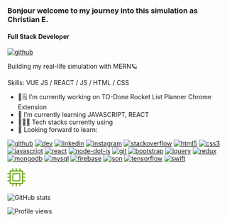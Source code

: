 ### Bonjour welcome to my journey into this simulation as  Christian E. 

#### Full Stack Developer
 
[<img src='https://apod.nasa.gov/apod/image/2110/Helix_Oxygen_crop2.jpg' alt='github' height='40'>](https://github.com/ChanqoDev)  

Building my real-life simulation with MERN🪐

Skills: VUE JS / REACT / JS / HTML / CSS

- 🚀🗒  I’m currently working on TO-Done Rocket List Planner Chrome Extension 
- 🌱 I’m currently learning JAVASCRIPT, REACT 
-  👨🏻‍💻 Tech stacks currently using 
- 🌱 Looking forward to learn: 


[<img src='https://cdn.jsdelivr.net/npm/simple-icons@3.0.1/icons/github.svg' alt='github' height='40'>](https://github.com/ChanqoDev) 
[<img src='https://cdn.jsdelivr.net/npm/simple-icons@3.0.1/icons/dev-dot-to.svg' alt='dev' height='40'>](https://dev.to/Changodev)  [<img src='https://cdn.jsdelivr.net/npm/simple-icons@3.0.1/icons/linkedin.svg' alt='linkedin' height='40'>](https://www.linkedin.com/in/garba/)  [<img src='https://cdn.jsdelivr.net/npm/simple-icons@3.0.1/icons/instagram.svg' alt='instagram' height='40'>](https://www.instagram.com/d/)  [<img src='https://cdn.jsdelivr.net/npm/simple-icons@3.0.1/icons/stackoverflow.svg' alt='stackoverflow' height='40'>](https://stackoverflow.com/users/d)  [<img src='https://cdn.jsdelivr.net/npm/simple-icons@3.0.1/icons/html5.svg' alt='html5' height='40'>]( )  [<img src='https://cdn.jsdelivr.net/npm/simple-icons@3.0.1/icons/css3.svg' alt='css3' height='40'>]( )  [<img src='https://cdn.jsdelivr.net/npm/simple-icons@3.0.1/icons/javascript.svg' alt='javascript' height='40'>]( )  [<img src='https://cdn.jsdelivr.net/npm/simple-icons@3.0.1/icons/react.svg' alt='react' height='40'>]( )  [<img src='https://cdn.jsdelivr.net/npm/simple-icons@3.0.1/icons/node-dot-js.svg' alt='node-dot-js' height='40'>]( )  [<img src='https://cdn.jsdelivr.net/npm/simple-icons@3.0.1/icons/git.svg' alt='git' height='40'>]( )  [<img src='https://cdn.jsdelivr.net/npm/simple-icons@3.0.1/icons/bootstrap.svg' alt='bootstrap' height='40'>]( )  [<img src='https://cdn.jsdelivr.net/npm/simple-icons@3.0.1/icons/jquery.svg' alt='jquery' height='40'>]( )  [<img src='https://cdn.jsdelivr.net/npm/simple-icons@3.0.1/icons/redux.svg' alt='redux' height='40'>]( )  [<img src='https://cdn.jsdelivr.net/npm/simple-icons@3.0.1/icons/mongodb.svg' alt='mongodb' height='40'>]( )  [<img src='https://cdn.jsdelivr.net/npm/simple-icons@3.0.1/icons/mysql.svg' alt='mysql' height='40'>]( )  [<img src='https://cdn.jsdelivr.net/npm/simple-icons@3.0.1/icons/firebase.svg' alt='firebase' height='40'>]( )  [<img src='https://cdn.jsdelivr.net/npm/simple-icons@3.0.1/icons/json.svg' alt='json' height='40'>]( )  [<img src='https://cdn.jsdelivr.net/npm/simple-icons@3.0.1/icons/tensorflow.svg' alt='tensorflow' height='40'>]( )  [<img src='https://cdn.jsdelivr.net/npm/simple-icons@3.0.1/icons/swift.svg' alt='swift' height='40'>]( )  

<a href='https://docs.github.com/en/developers'><img src='https://raw.githubusercontent.com/acervenky/animated-github-badges/master/assets/devbadge.gif' width='40' height='40'></a> 

![GitHub stats](https://github-readme-stats.vercel.app/api?username=ChanqoDev&show_icons=true)  

![Profile views](https://gpvc.arturio.dev/ChanqoDev)  
